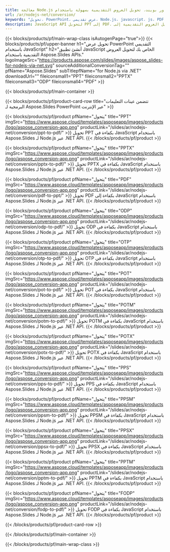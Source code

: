 ```yaml
---
title: معالجة Node.js باور بوينت. تحويل العروض التقديمية بسهولة باستخدام Aspose.Slides.
url: /ar/nodejs-net/conversion/
keywords: "تحويل، PowerPoint، عرض تقديمي، Node.js، javascript، js، PDF، تحويل إلى PDF، PPT إلى PDF"
description: JavaScript API لتحويل PPT إلى PDF. تحويل العروض التقديمية إلى JPG، PNG، HTML وتنسيقات أخرى في JavaScript.
---
```


{{< blocks/products/pf/main-wrap-class isAutogenPage="true">}}
{{< blocks/products/pf/upper-banner h1="تحويل عرض PowerPoint التقديمي باستخدام JavaScript" h2="أنشئ تطبيق JavaScript الخاص بك لتحويل العروض التقديمية باستخدام Aspose.Slides APIs." logoImageSrc="https://products.aspose.com/slides/images/aspose_slides-for-nodejs-via-net.svg" sourceAdditionalConversionTag="" pfName="Aspose.Slides" subTitlepfName="for Node.js via .NET" downloadUrl="" fileiconsmall1="PPT" fileiconsmall2="PPTX" fileiconsmall3="ODP" fileiconsmall4="PDF" >}}

{{< blocks/products/pf/main-container >}}

{{< blocks/products/pf/product-card-row title="تتضمن عينات التعليمات البرمجية لـ Aspose.Slides PowerPoint عبر الإنترنت" >}}

{{< blocks/products/pf/product pfName="يتحول" title="PPT" imgSrc="https://www.aspose.cloud/templates/asposeapp/images/products/logo/aspose_conversion-app.png" productLink="/slides/ar/nodejs-net/conversion/ppt-to-pdf/" >}}
تحويل PPT بكفاءة في JavaScript باستخدام Aspose.Slides لـ Node.js عبر .NET API.
{{< /blocks/products/pf/product >}}
{{< blocks/products/pf/product pfName="يتحول" title="PPTX" imgSrc="https://www.aspose.cloud/templates/asposeapp/images/products/logo/aspose_conversion-app.png" productLink="/slides/ar/nodejs-net/conversion/pptx-to-pdf/" >}}
تحويل PPTX بكفاءة في JavaScript باستخدام Aspose.Slides لـ Node.js عبر .NET API.
{{< /blocks/products/pf/product >}}
{{< blocks/products/pf/product pfName="يتحول" title="PDF" imgSrc="https://www.aspose.cloud/templates/asposeapp/images/products/logo/aspose_conversion-app.png" productLink="/slides/ar/nodejs-net/conversion/pdf-to-ppt/" >}}
تحويل PDF بكفاءة إلى JavaScript باستخدام Aspose.Slides لـ Node.js عبر .NET API.
{{< /blocks/products/pf/product >}}
{{< blocks/products/pf/product pfName="يتحول" title="ODP" imgSrc="https://www.aspose.cloud/templates/asposeapp/images/products/logo/aspose_conversion-app.png" productLink="/slides/ar/nodejs-net/conversion/odp-to-pdf/" >}}
تحويل ODP بكفاءة في JavaScript باستخدام Aspose.Slides لـ Node.js عبر .NET API.
{{< /blocks/products/pf/product >}}
{{< blocks/products/pf/product pfName="يتحول" title="OTP" imgSrc="https://www.aspose.cloud/templates/asposeapp/images/products/logo/aspose_conversion-app.png" productLink="/slides/ar/nodejs-net/conversion/otp-to-pdf/" >}}
تحويل OTP بكفاءة في JavaScript باستخدام Aspose.Slides لـ Node.js عبر .NET API.
{{< /blocks/products/pf/product >}}
{{< blocks/products/pf/product pfName="يتحول" title="POT" imgSrc="https://www.aspose.cloud/templates/asposeapp/images/products/logo/aspose_conversion-app.png" productLink="/slides/ar/nodejs-net/conversion/pot-to-pdf/" >}}
تحويل POT بكفاءة في JavaScript باستخدام Aspose.Slides لـ Node.js عبر .NET API.
{{< /blocks/products/pf/product >}}
{{< blocks/products/pf/product pfName="يتحول" title="POTM" imgSrc="https://www.aspose.cloud/templates/asposeapp/images/products/logo/aspose_conversion-app.png" productLink="/slides/ar/nodejs-net/conversion/potm-to-pdf/" >}}
تحويل POTM بكفاءة في JavaScript باستخدام Aspose.Slides لـ Node.js عبر .NET API.
{{< /blocks/products/pf/product >}}
{{< blocks/products/pf/product pfName="يتحول" title="POTX" imgSrc="https://www.aspose.cloud/templates/asposeapp/images/products/logo/aspose_conversion-app.png" productLink="/slides/ar/nodejs-net/conversion/potx-to-pdf/" >}}
تحويل POTX بكفاءة في JavaScript باستخدام Aspose.Slides لـ Node.js عبر .NET API.
{{< /blocks/products/pf/product >}}
{{< blocks/products/pf/product pfName="يتحول" title="PPS" imgSrc="https://www.aspose.cloud/templates/asposeapp/images/products/logo/aspose_conversion-app.png" productLink="/slides/ar/nodejs-net/conversion/pps-to-pdf/" >}}
تحويل PPS بكفاءة في JavaScript باستخدام Aspose.Slides لـ Node.js عبر .NET API.
{{< /blocks/products/pf/product >}}
{{< blocks/products/pf/product pfName="يتحول" title="PPSM" imgSrc="https://www.aspose.cloud/templates/asposeapp/images/products/logo/aspose_conversion-app.png" productLink="/slides/ar/nodejs-net/conversion/ppsm-to-pdf/" >}}
تحويل PPSM بكفاءة في JavaScript باستخدام Aspose.Slides لـ Node.js عبر .NET API.
{{< /blocks/products/pf/product >}}
{{< blocks/products/pf/product pfName="يتحول" title="PPSX" imgSrc="https://www.aspose.cloud/templates/asposeapp/images/products/logo/aspose_conversion-app.png" productLink="/slides/ar/nodejs-net/conversion/ppsx-to-pdf/" >}}
تحويل PPSX بكفاءة في JavaScript باستخدام Aspose.Slides لـ Node.js عبر .NET API.
{{< /blocks/products/pf/product >}}
{{< blocks/products/pf/product pfName="يتحول" title="PPTM" imgSrc="https://www.aspose.cloud/templates/asposeapp/images/products/logo/aspose_conversion-app.png" productLink="/slides/ar/nodejs-net/conversion/pptm-to-pdf/" >}}
تحويل PPTM بكفاءة في JavaScript باستخدام Aspose.Slides لـ Node.js عبر .NET API.
{{< /blocks/products/pf/product >}}
{{< blocks/products/pf/product pfName="يتحول" title="FODP" imgSrc="https://www.aspose.cloud/templates/asposeapp/images/products/logo/aspose_conversion-app.png" productLink="/slides/ar/nodejs-net/conversion/fodp-to-pdf/" >}}
تحويل FODP بكفاءة في JavaScript باستخدام Aspose.Slides لـ Node.js عبر .NET API.
{{< /blocks/products/pf/product >}}


{{< /blocks/products/pf/product-card-row >}}

{{< /blocks/products/pf/main-container >}}
    
{{< /blocks/products/pf/main-wrap-class >}}